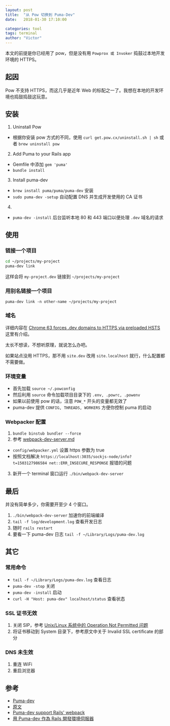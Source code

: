 ```yaml
---
layout: post
title:  "从 Pow 切换到 Puma-Dev"
date:   2018-01-30 17:10:00

categories: tool
tags: terminal
author: "Victor"
---
```


本文的前提是你已经用了 pow，但是没有用 `Powprox 或 Invoker` 捣鼓过本地开发环境的 HTTPS。

## 起因

Pow 不支持 HTTPS，而这几乎是近年 Web 的标配之一了。我想在本地的开发环境也捣鼓捣鼓这玩意。

## 安装

1. Uninstall Pow
  * 根据你安装 pow 方式的不同，使用 `curl get.pow.cx/uninstall.sh | sh` 或者 `brew uninstall pow`
2. Add Puma to your Rails app
  * Gemfile 中添加 `gem 'puma'`
  * `bundle install`
3. Install puma-dev
  * `brew install puma/puma/puma-dev` 安装
  * `sudo puma-dev -setup` 自动配置 DNS 并生成开发使用的 CA 证书
4.
  * `puma-dev -install` 后台监听本地 80 和 443 端口以便处理 `.dev` 域名的请求

## 使用

### 链接一个项目

```bash
cd ~/projects/my-project
puma-dev link
```

这样会将 `my-project.dev` 链接到 `~/projects/my-project`

### 用别名链接一个项目

`puma-dev link -n other-name ~/projects/my-project`

### 域名

详细内容在 [Chrome 63 forces .dev domains to HTTPS via preloaded HSTS](https://ma.ttias.be/chrome-force-dev-domains-https-via-preloaded-hsts/) 这里有介绍。

太长不想读，不想听原理，就说怎么办吧。

如果站点没用 HTTPS，那不用 `site.dev` 改用 `site.localhost` 就行，什么配置都不需要做。

### 环境变量

* 首先加载 `source ~/.powconfig`
* 然后利用 `source` 命令加载项目目录下的 `.env, .powrc, .powenv`
* 如果以前使用 pow 的话，注意 `POW_*` 开头的变量都无效了
* puma-dev 提供 `CONFIG, THREADS, WORKERS` 方便你控制 puma 的启动

### Webpacker 配置

1. `bundle binstub bundler --force`
2. 参考 [webpack-dev-server.md](https://github.com/rails/webpacker/blob/master/docs/webpack-dev-server.md)
  * `config/webpacker.yml` 设置 https 参数为 true
  * 按照文档解决 `https://localhost:3035/sockjs-node/info?t=1503127986584 net::ERR_INSECURE_RESPONSE` 报错的问题
3. 新开一个 terminal 窗口运行 `./bin/webpack-dev-server`

## 最后

并没有简单多少，你需要开至少 4 个窗口。

1. `./bin/webpack-dev-server` 加速你的前端编译
2. `tail -f log/development.log` 查看开发日志
3. 随时 `rails restart`
4. 要看一下 puma-dev 日志 `tail -f ~/Library/Logs/puma-dev.log`

## 其它

### 常用命令

* `tail -f ~/Library/Logs/puma-dev.log` 查看日志
* `puma-dev -stop` 关闭
* `puma-dev -install` 启动
* `curl -H "Host: puma-dev" localhost/status` 查看状态

### SSL 证书无效

1. 关闭 SIP，参考 [Unix/Linux 系统中的 Operation Not Permitted 问题](http://www.barretlee.com/blog/2016/04/06/operation-not-permitted-problem-in-linux-or-unix-system/)
2. 将证书移动到 System 目录下，参考原文中关于 Invalid SSL certificate 的部分

### DNS 未生效

1. 重连 WiFi
2. 重启浏览器

## 参考

* [Puma-dev](https://github.com/puma/puma-dev)
* [原文](https://stormconsultancy.co.uk/blog/development/ruby-on-rails/switching-pow-puma-rails-development/)
* [Puma-dev support Rails' webpack](https://github.com/puma/puma-dev/issues/123)
* [用 Puma-dev 作為 Rails 開發環境伺服器](https://icook.engineering/%E7%94%A8-puma-dev-%E4%BD%9C%E7%82%BA-rails-%E9%96%8B%E7%99%BC%E4%BC%BA%E6%9C%8D%E5%99%A8-341be0add9f0)
